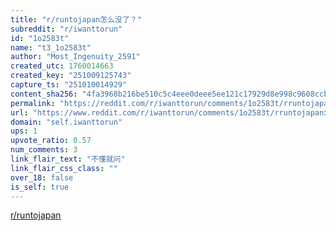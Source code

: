 ```yaml
---
title: "r/runtojapan怎么没了？"
subreddit: "r/iwanttorun"
id: "1o2583t"
name: "t3_1o2583t"
author: "Most_Ingenuity_2591"
created_utc: 1760014663
created_key: "251009125743"
capture_ts: "251010014929"
content_sha256: "4fa3968b216be510c5c4eee0deee5ee121c17929d8e998c9608ccb8a3b29da3e"
permalink: "https://reddit.com/r/iwanttorun/comments/1o2583t/rruntojapan怎么没了/"
url: "https://www.reddit.com/r/iwanttorun/comments/1o2583t/rruntojapan怎么没了/"
domain: "self.iwanttorun"
ups: 1
upvote_ratio: 0.57
num_comments: 3
link_flair_text: "不懂就问"
link_flair_css_class: ""
over_18: false
is_self: true
---
```


[r/runtojapan](/r/runtojapan)
